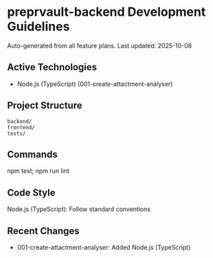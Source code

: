﻿# preprvault-backend Development Guidelines

Auto-generated from all feature plans. Last updated: 2025-10-08

## Active Technologies

- Node.js (TypeScript) (001-create-attactment-analyser)

## Project Structure

```
backend/
frontend/
tests/
```

## Commands

npm test; npm run lint

## Code Style

Node.js (TypeScript): Follow standard conventions

## Recent Changes

- 001-create-attactment-analyser: Added Node.js (TypeScript)

<!-- MANUAL ADDITIONS START -->
<!-- MANUAL ADDITIONS END -->
